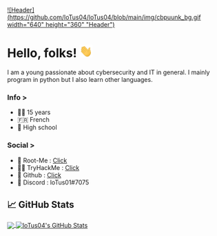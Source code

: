 [![Header](https://github.com/loTus04/loTus04/blob/main/img/cbpuunk_bg.gif width="640" height="360" "Header")](https://github.com/loTus04)

# Hello, folks! <img src="https://github.com/loTus04/loTus04/blob/main/img/wave.gif" width="30px">
I am a young passionate about cybersecurity and IT in general. I mainly program in python but I also learn other languages.

### Info >
- 👨‍💻 15 years
- 🇫🇷 French
- 🚌 High school

### Social >
- 🧠 Root-Me : [Click](https://www.root-me.org/loTus01)
- 👨‍💻 TryHackMe : [Click](https://tryhackme.com/p/loTus)
- 🖤 Github : [Click](https://github.com/loTus04)
- 💬 Discord : loTus01#7075

## &#x1f4c8; GitHub Stats

<a href="https://github.com/loTus04">
  <img align="center" src="https://github-readme-stats.vercel.app/api/top-langs/?username=loTus04&hide=java,html&title_color=ee82ee&text_color=c9cacc&icon_color=2bbc8a&bg_color=1d1f21" />
</a>
<a href="https://github.com/loTus04">
  <img align="center" src="https://github-readme-stats.vercel.app/api?username=loTus04&show_icons=true&line_height=27&count_private=true&title_color=ee82ee&text_color=c9cacc&icon_color=2bbc8a&bg_color=1d1f21" alt="loTus04's GitHub Stats" />
</a>
